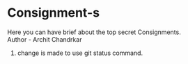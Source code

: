 # Consignment-s
Here you can have brief about the top secret Consignments.
<br>
Author - Archit Chandrkar
1. change is made to use git status command.
